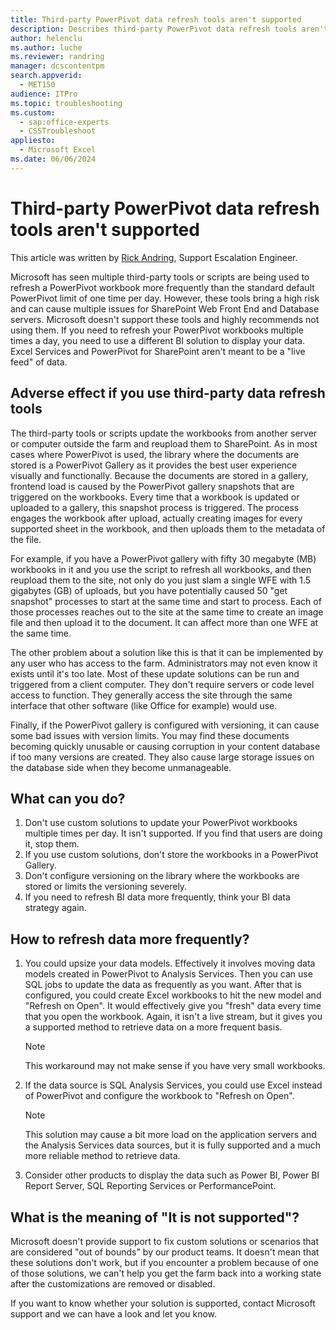 ```yaml
---
title: Third-party PowerPivot data refresh tools aren't supported
description: Describes third-party PowerPivot data refresh tools aren't supported.
author: helenclu
ms.author: luche
ms.reviewer: randring
manager: dcscontentpm
search.appverid: 
  - MET150
audience: ITPro
ms.topic: troubleshooting
ms.custom: 
  - sap:office-experts
  - CSSTroubleshoot
appliesto: 
  - Microsoft Excel
ms.date: 06/06/2024
---
```


# Third-party PowerPivot data refresh tools aren't supported

This article was written by [Rick Andring](https://social.technet.microsoft.com/profile/Rick+A.+-+MSFT), Support Escalation Engineer.

Microsoft has seen multiple third-party tools or scripts are being used to refresh a PowerPivot workbook more frequently than the standard default PowerPivot limit of one time per day. However, these tools bring a high risk and can cause multiple issues for SharePoint Web Front End and Database servers. Microsoft doesn't support these tools and highly recommends not using them. If you need to refresh your PowerPivot workbooks multiple times a day, you need to use a different BI solution to display your data. Excel Services and PowerPivot for SharePoint aren't meant to be a "live feed" of data.

## Adverse effect if you use third-party data refresh tools

The third-party tools or scripts update the workbooks from another server or computer outside the farm and reupload them to SharePoint. As in most cases where PowerPivot is used, the library where the documents are stored is a PowerPivot Gallery as it provides the best user experience visually and functionally. Because the documents are stored in a gallery, frontend load is caused by the PowerPivot gallery snapshots that are triggered on the workbooks. Every time that a workbook is updated or uploaded to a gallery, this snapshot process is triggered. The process engages the workbook after upload, actually creating images for every supported sheet in the workbook, and then uploads them to the metadata of the file.

For example, if you have a PowerPivot gallery with fifty 30 megabyte (MB) workbooks in it and you use the script to refresh all workbooks, and then reupload them to the site, not only do you just slam a single WFE with 1.5 gigabytes (GB) of uploads, but you have potentially caused 50 "get snapshot" processes to start at the same time and start to process. Each of those processes reaches out to the site at the same time to create an image file and then upload it to the document. It can affect more than one WFE at the same time.

The other problem about a solution like this is that it can be implemented by any user who has access to the farm. Administrators may not even know it exists until it's too late. Most of these update solutions can be run and triggered from a client computer. They don't require servers or code level access to function. They generally access the site through the same interface that other software (like Office for example) would use.

Finally, if the PowerPivot gallery is configured with versioning, it can cause some bad issues with version limits. You may find these documents becoming quickly unusable or causing corruption in your content database if too many versions are created. They also cause large storage issues on the database side when they become unmanageable.

## What can you do?

1. Don't use custom solutions to update your PowerPivot workbooks multiple times per day. It isn't supported. If you find that users are doing it, stop them.
1. If you use custom solutions, don't store the workbooks in a PowerPivot Gallery.
1. Don't configure versioning on the library where the workbooks are stored or limits the versioning severely.
1. If you need to refresh BI data more frequently, think your BI data strategy again.

## How to refresh data more frequently?

1. You could upsize your data models. Effectively it involves moving data models created in PowerPivot to Analysis Services. Then you can use SQL jobs to update the data as frequently as you want. After that is configured, you could create Excel workbooks to hit the new model and "Refresh on Open". It would effectively give you "fresh" data every time that you open the workbook. Again, it isn't a live stream, but it gives you a supported method to retrieve data on a more frequent basis.

   > [!NOTE]
   > This workaround may not make sense if you have very small workbooks.
1. If the data source is SQL Analysis Services, you could use Excel instead of PowerPivot and configure the workbook to "Refresh on Open".
   > [!NOTE]
   > This solution may cause a bit more load on the application servers and the Analysis Services data sources, but it is fully supported and a much more reliable method to retrieve data.
1. Consider other products to display the data such as Power BI, Power BI Report Server, SQL Reporting Services or PerformancePoint.

## What is the meaning of "It is not supported"?

Microsoft doesn't provide support to fix custom solutions or scenarios that are considered "out of bounds" by our product teams. It doesn't mean that these solutions don't work, but if you encounter a problem because of one of those solutions, we can't help you get the farm back into a working state after the customizations are removed or disabled.

If you want to know whether your solution is supported, contact Microsoft support and we can have a look and let you know.
